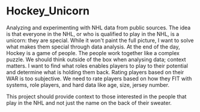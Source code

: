 # Hockey_Unicorn
Analyzing and experimenting with NHL data from public sources. The idea is that everyone in the NHL, or who is qualified to play in the NHL, is a unicorn: they are special. While it won't paint the full picture, I want to solve what makes them special through data analysis. At the end of the day, Hockey is a game of people. The people work together like a complex puzzle. We should think outside of the box when analysing data; context matters. I want to find what roles enables players to play to their potential and determine what is holding them back. Rating players based on their WAR is too subjective. We need to rate players based on how they FIT with systems, role players, and hard data like age, size, jersey number.

This project should provide context to those interested in the people that play in the NHL and not just the name on the back of their sweater.
